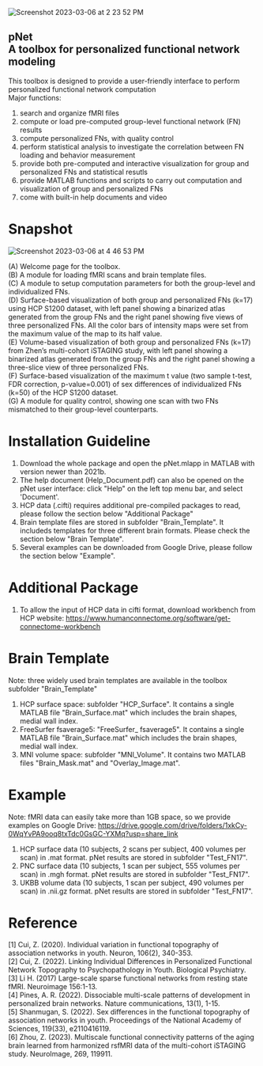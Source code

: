 ![Screenshot 2023-03-06 at 2 23 52 PM](https://user-images.githubusercontent.com/20191790/223210265-36c89d95-30df-4d25-827d-4ca0cfed41b1.jpg)

## pNet <br /> A toolbox for personalized functional network modeling <br />

This toolbox is designed to provide a user-friendly interface to perform personalized functional network computation <br />
Major functions:
1. search and organize fMRI files
2. compute or load pre-computed group-level functional network (FN) results
3. compute personalized FNs, with quality control
4. perform statistical analysis to investigate the correlation between FN loading and behavior measurement
5. provide both pre-computed and interactive visualization for group and personalized FNs and statistical resutls
6. provide MATLAB functions and scripts to carry out computation and visualization of group and personalized FNs
7. come with built-in help documents and video

# Snapshot
![Screenshot 2023-03-06 at 4 46 53 PM](https://user-images.githubusercontent.com/20191790/223241753-b5a0a300-480a-4397-8585-5874f91c6590.jpg)

(A) Welcome page for the toolbox. <br />
(B) A module for loading fMRI scans and brain template files. <br />
(C) A module to setup computation parameters for both the group-level and individualized FNs. <br />
(D) Surface-based visualization of both group and personalized FNs (k=17) using HCP S1200 dataset, with left panel showing a binarized atlas generated from the group FNs and the right panel showing five views of three personalized FNs. All the color bars of intensity maps were set from the maximum value of the map to its half value. <br />
(E) Volume-based visualization of both group and personalized FNs (k=17) from Zhen’s multi-cohort iSTAGING study, with left panel showing a binarized atlas generated from the group FNs and the right panel showing a three-slice view of three personalized FNs. <br />
(F) Surface-based visualization of the maximum t value (two sample t-test, FDR correction, p-value=0.001) of sex differences of individualized FNs (k=50) of the HCP S1200 dataset. <br />
(G) A module for quality control, showing one scan with two FNs mismatched to their group-level counterparts. <br />

# Installation Guideline
1. Download the whole package and open the pNet.mlapp in MATLAB with version newer than 2021b.
2. The help document (Help_Document.pdf) can also be opened on the pNet user interface: click "Help" on the left top menu bar, and select 'Document'.
3. HCP data (.cifti) requires additional pre-compiled packages to read, please follow the section below "Additional Package"
4. Brain template files are stored in subfolder "Brain_Template". It includeds templates for three different brain formats. Please check the section below "Brain Template".
5. Several examples can be downloaded from Google Drive, please follow the section below "Example".

# Additional Package
1. To allow the input of HCP data in cifti format, download workbench from HCP website: https://www.humanconnectome.org/software/get-connectome-workbench

# Brain Template
Note: three widely used brain templates are available in the toolbox subfolder "Brain_Template"
1. HCP surface space: subfolder "HCP_Surface". It contains a single MATLAB file "Brain_Surface.mat" which includes the brain shapes, medial wall index.
2. FreeSurfer fsaverage5: "FreeSurfer_ fsaverage5". It contains a single MATLAB file "Brain_Surface.mat" which includes the brain shapes, medial wall index.
3. MNI volume space: subfolder "MNI_Volume". It contains two MATLAB files "Brain_Mask.mat" and "Overlay_Image.mat".

# Example
Note: fMRI data can easily take more than 1GB space, so we provide examples on Google Drive: https://drive.google.com/drive/folders/1xkCy-0WqYvPA9ooq8txTdc0GsGC-YXMq?usp=share_link  <br />
1. HCP surface data (10 subjects, 2 scans per subject, 400 volumes per scan) in .mat format. pNet results are stored in subfolder "Test_FN17".
2. PNC surface data (10 subjects, 1 scan per subject, 555 volumes per scan) in .mgh format. pNet results are stored in subfolder "Test_FN17".
3. UKBB volume data (10 subjects, 1 scan per subject, 490 volumes per scan) in .nii.gz format. pNet results are stored in subfolder "Test_FN17".

# Reference
[1] Cui, Z. (2020). Individual variation in functional topography of association networks in youth. Neuron, 106(2), 340-353. <br />
[2] Cui, Z. (2022). Linking Individual Differences in Personalized Functional Network Topography to Psychopathology in Youth. Biological Psychiatry. <br />
[3] Li H. (2017) Large-scale sparse functional networks from resting state fMRI. Neuroimage 156:1-13. <br />
[4] Pines, A. R. (2022). Dissociable multi-scale patterns of development in personalized brain networks. Nature communications, 13(1), 1-15. <br />
[5] Shanmugan, S. (2022). Sex differences in the functional topography of association networks in youth. Proceedings of the National Academy of Sciences, 119(33), e2110416119. <br />
[6] Zhou, Z. (2023). Multiscale functional connectivity patterns of the aging brain learned from harmonized rsfMRI data of the multi-cohort iSTAGING study. NeuroImage, 269, 119911. <br />

